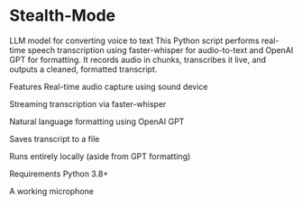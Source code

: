 # Stealth-Mode
LLM model for converting voice to text
This Python script performs real-time speech transcription using faster-whisper for audio-to-text and OpenAI GPT for formatting. It records audio in chunks, transcribes it live, and outputs a cleaned, formatted transcript.

 Features
Real-time audio capture using sound device

Streaming transcription via faster-whisper

Natural language formatting using OpenAI GPT

Saves transcript to a file

Runs entirely locally (aside from GPT formatting)

 Requirements
Python 3.8+

A working microphone


